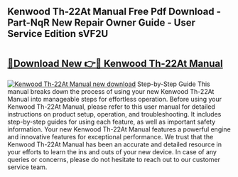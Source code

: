 ## Kenwood Th-22At Manual Free Pdf Download - Part-NqR New Repair Owner Guide - User Service Edition sVF2U

# <h2><a href="http://bc2799.oget.top/?id=Kenwood+Th-22At+Manual">🔗Download New 👉🔴 Kenwood Th-22At Manual</a></h2>

[![Kenwood Th-22At Manual new download](https://i.imgur.com/5g1atiW.png)](http://bc2799.oget.top/?id=Kenwood+Th-22At+Manual)
Step-by-Step Guide This manual breaks down the process of using your new Kenwood Th-22At Manual into manageable steps for effortless operation. Before using your Kenwood Th-22At Manual, please refer to this user manual for detailed instructions on product setup, operation, and troubleshooting. It includes step-by-step guides for using each feature, as well as important safety information. Your new Kenwood Th-22At Manual features a powerful engine and innovative features for exceptional performance. We trust that the Kenwood Th-22At Manual has been an accurate and detailed resource in your efforts to learn the ins and outs of your new device. In case of any queries or concerns, please do not hesitate to reach out to our customer service team.
